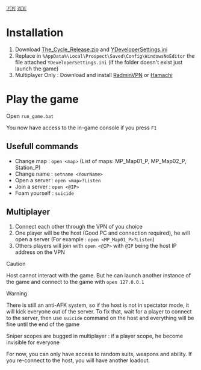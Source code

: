 [🇫🇷](README_FR.md)  [🇬🇧](README.md)

# Installation

1. Download [The_Cycle_Release.zip](https://mega.nz/file/NcQn1Lqa#ElIDb0Nk3xVF7MlbyGuLpPo2iDgNjPXGeM7Y1d1hEZw) and [YDeveloperSettings.ini](YDeveloperSettings.ini)
2. Replace in `%AppData%\Local\Prospect\Saved\Config\WindowsNoEditor` the file attached `YDeveloperSettings.ini` (if the folder doesn't exist just launch the game)
3. Multiplayer Only : Download and install [RadminVPN](https://www.radmin-vpn.com/fr/) or [Hamachi](https://vpn.net/)

# Play the game

Open `run_game.bat`

You now have access to the in-game console if you press `F1`

## Usefull commands

- Change map : `open <map>` (List of maps: MP_Map01_P, MP_Map02_P, Station_P)
- Change name : `setname <YourName>`
- Open a server : `open <map>?Listen`
- Join a server : `open <@IP>`
- Foam yourself : `suicide` 

## Multiplayer

1. Connect each other through the VPN of you choice 
2. One player will be the host (Good PC and connection required), he will open a server (For example : `open <MP_Map01_P>?Listen`)
3. Others players will join with `open <@IP>` with `@IP` being the host IP address on the VPN

> [!CAUTION]
> Host cannot interact with the game. But he can launch another instance of the game and connect to the game with `open 127.0.0.1`

> [!WARNING]
> There is still an anti-AFK system, so if the host is not in spectator mode, it will kick everyone out of the server. To fix that, wait for a player to connect to the server, then use `suicide` command on the host and everything will be fine until the end of the game
>
> 
> Sniper scopes are bugged in multiplayer : if a player scope, he become invisible for everyone

For now, you can only have access to random suits, weapons and ability. If you re-connect to the host, you will have another loadout.
